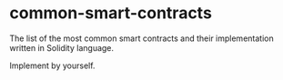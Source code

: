 # common-smart-contracts
The list of the most common smart contracts and their implementation written in Solidity language.

Implement by yourself.
